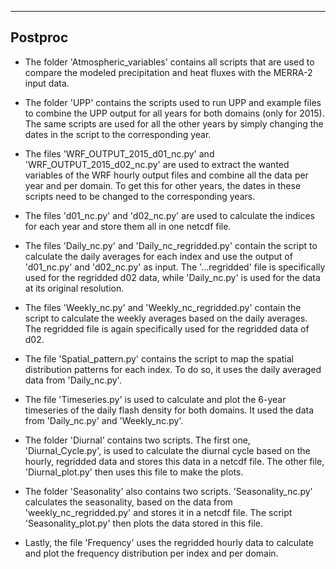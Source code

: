 ------------------
Postproc
------------------

- The folder 'Atmospheric_variables' contains all scripts that are used to compare the modeled precipitation and heat fluxes with the MERRA-2 input data. 

- The folder 'UPP' contains the scripts used to run UPP and example files to combine the UPP output for all years for both domains (only for 2015). The same scripts are used for all the other years by simply changing the dates in the script to the corresponding year.
  
- The files 'WRF_OUTPUT_2015_d01_nc.py' and 'WRF_OUTPUT_2015_d02_nc.py' are used to extract the wanted variables of the WRF hourly output files and combine all the data per year and per domain. To get this for other years, the dates in these scripts need to be changed to the corresponding years.

- The files 'd01_nc.py' and 'd02_nc.py' are used to calculate the indices for each year and store them all in one netcdf file.

- The files 'Daily_nc.py' and 'Daily_nc_regridded.py' contain the script to calculate the daily averages for each index and use the output of 'd01_nc.py' and 'd02_nc.py' as input. The '...regridded' file is specifically used for the regridded d02 data, while 'Daily_nc.py' is used for the data at its original resolution.

- The files 'Weekly_nc.py' and 'Weekly_nc_regridded.py' contain the script to calculate the weekly averages based on the daily averages. The regridded file is again specifically used for the regridded data of d02.
  
- The file 'Spatial_pattern.py' contains the script to map the spatial distribution patterns for each index. To do so, it uses the daily averaged data from 'Daily_nc.py'.

- The file 'Timeseries.py' is used to calculate and plot the 6-year timeseries of the daily flash density for both domains. It used the data from 'Daily_nc.py' and 'Weekly_nc.py'.

- The folder 'Diurnal' contains two scripts. The first one, 'Diurnal_Cycle.py', is used to calculate the diurnal cycle based on the hourly, regridded data and stores this data in a netcdf file. The other file, 'Diurnal_plot.py' then uses this file to make the plots.
  
- The folder 'Seasonality' also contains two scripts. 'Seasonality_nc.py' calculates the seasonality, based on the data from 'weekly_nc_regridded.py' and stores it in a netcdf file. The script 'Seasonality_plot.py' then plots the data stored in this file.
  
- Lastly, the file 'Frequency' uses the regridded hourly data to calculate and plot the frequency distribution per index and per domain.
